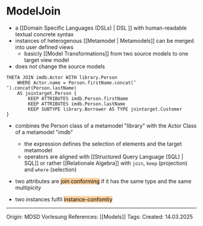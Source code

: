 # ModelJoin

- a [[Domain Specific Languages (DSLs) | DSL ]] with human-readable textual concrete syntax
- instances of heterogenous [[Metamodel | Metamodels]] can be merged into user defined views
	- basicly [[Model Transformations]] from two source models to one target view model
- does not change the source models

```ModelJoin
THETA JOIN imdb.Actor WITH library.Person 
	WHERE Actor.name = Person.firstName.concat(’ ’).concat(Person.lastName) 
	AS jointarget.Person { 
		KEEP ATTRIBUTES imdb.Person.firstName 
		KEEP ATTRIBUTES imdb.Person.lastName 
		KEEP SUBTYPE library.Borrower AS TYPE jointarget.Customer 
}
```
- combines the Person class of a metamodel "library" with the Actor Class of a metamodel "imdb"
	- the expression defines the selection of elements and the target metamodel
	- operators are aligned with [[Structured Query Language (SQL) | SQL]] or rather [[Relationale Algebra]] with `join`, `keep` (projection) and `where` (selection)

- two attributes are <mark style="background: #FFB86CA6;">join conforming</mark> if it has the same type and the same multipicity
- two instances fulfil <mark style="background: #FFB86CA6;">instance-confomity</mark>
---

Origin: MDSD Vorlesung
References: [[Models]]
Tags: 
Created: 14.03.2025

